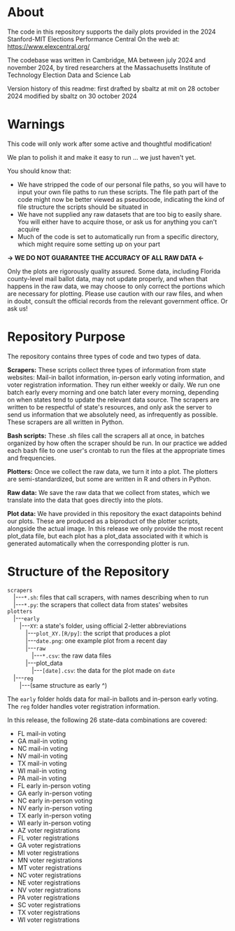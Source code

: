 # About
The code in this repository supports the daily plots provided in the
	2024 Stanford-MIT Elections Performance Central
	On the web at: https://www.elexcentral.org/

The codebase was written in Cambridge, MA
	between july 2024 and november 2024,
	by tired researchers at the Massachusetts Institute of Technology
	Election Data and Science Lab

Version history of this readme:
	first drafted by sbaltz at mit on 28 october 2024
	modified by sbaltz on 30 october 2024

# Warnings
This code will only work after some active and thoughtful modification!

We plan to polish it and make it easy to run ... we just haven't yet.

You should know that:
* We have stripped the code of our personal file paths, so you will
  have to input your own file paths to run these scripts. The file
  path part of the code might now be better viewed as pseudocode,
  indicating the kind of file structure the scripts should be situated
  in
* We have not supplied any raw datasets that are too big to easily
  share. You will either have to acquire those, or ask us for anything
  you can't acquire
* Much of the code is set to automatically run from a specific 
  directory, which might require some setting up on your part

  
**-> WE DO NOT GUARANTEE THE ACCURACY OF ALL RAW DATA <-**

Only the plots are rigorously quality assured.
Some data, including Florida county-level mail ballot data, may not update
properly, and when that happens in the raw data, we may choose to only
correct the portions which are necessary for plotting. Please use
caution with our raw files, and when in doubt, consult
the official records from the relevant government office. Or ask us!


# Repository Purpose
The repository contains three types of code and two types of data.

**Scrapers:**
	These scripts collect three types of information from state websites:
	Mail-in ballot information, in-person early voting information, and
	voter registration information. They run either weekly or daily. We
	run one batch early every morning and one batch later every morning,
	depending on when states tend to update the relevant data source. The
	scrapers are written to be respectful of state's resources, and only
	ask the server to send us information that we absolutely need, as
	infrequently as possible. These scrapers are all written in Python.

**Bash scripts:**
	These .sh files call the scrapers all at once, in batches organized by
	how often the scraper should be run. In our practice we added each bash
	file to one user's crontab to run the files at the appropriate times
	and frequencies.

**Plotters:**
	Once we collect the raw data, we turn it into a plot. The plotters are
	semi-standardized, but some are written in R and others in Python.
	
 **Raw data:**
	We save the raw data that we collect from states, which we translate
	into the data that goes directly into the plots.

**Plot data:**
	We have provided in this repository the exact datapoints behind our
	plots. These are produced as a biproduct of the plotter scripts,
	alongside the actual image. In this release we only provide the most
	recent plot_data file, but each plot has a plot_data associated with it
	which is generated automatically when the corresponding plotter is run.

# Structure of the Repository
`scrapers`<br>
&emsp;|---`*.sh`: files that call scrapers, with names describing when to run<br>
&emsp;|---`*.py`: the scrapers that collect data from states' websites<br>
`plotters`<br>
&emsp;|---`early`<br>
&emsp;&emsp;|---`XY`: a state's folder, using official 2-letter abbreviations<br>
&emsp;&emsp;&emsp;|---`plot_XY.[R/py]`: the script that produces a plot<br>
&emsp;&emsp;&emsp;|---`date.png`: one example plot from a recent day<br>
&emsp;&emsp;&emsp;|---`raw`<br>
&emsp;&emsp;&emsp;&emsp;|---`*.csv`: the raw data files<br>
&emsp;&emsp;&emsp;|---plot_data<br>
&emsp;&emsp;&emsp;&emsp;|---`[date].csv`: the data for the plot made on `date`<br>
&emsp;|---`reg`<br>
&emsp;&emsp;|---(same structure as early ^)<br>


The `early` folder holds data for mail-in ballots and in-person early
voting. The `reg` folder handles voter registration information.


In this release, the following 26 state-data combinations are covered:
- FL mail-in voting
- GA mail-in voting
- NC mail-in voting
- NV mail-in voting
- TX mail-in voting
- WI mail-in voting
- PA mail-in voting
- FL early in-person voting
- GA early in-person voting
- NC early in-person voting
- NV early in-person voting
- TX early in-person voting
- WI early in-person voting
- AZ voter registrations
- FL voter registrations
- GA voter registrations
- MI voter registrations
- MN voter registrations
- MT voter registrations
- NC voter registrations
- NE voter registrations
- NV voter registrations
- PA voter registrations
- SC voter registrations
- TX voter registrations
- WI voter registrations
